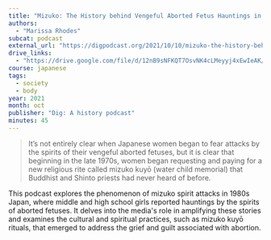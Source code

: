 ```yaml
---
title: "Mizuko: The History behind Vengeful Aborted Fetus Hauntings in 1980s Japan"
authors:
  - "Marissa Rhodes"
subcat: podcast
external_url: "https://digpodcast.org/2021/10/10/mizuko-the-history-behind-vengeful-aborted-fetus-hauntings-in-1980s-japan/"
drive_links:
  - "https://drive.google.com/file/d/12nB9sNFKQT7OsvNK4cLMeyyj4xEwIeAK/view?usp=drive_link"
course: japanese
tags:
  - society
  - body
year: 2021
month: oct
publisher: "Dig: A history podcast"
minutes: 45
---
```


> It’s not entirely clear when Japanese women began to fear attacks by the spirits of their vengeful aborted fetuses, but it is clear that beginning in the late 1970s, women began requesting and paying for a new religious rite called mizuko kuyō (water child memorial) that Buddhist and Shinto priests had never heard of before.

​This podcast explores the phenomenon of mizuko spirit attacks in 1980s Japan, where middle and high school girls reported hauntings by the spirits of aborted fetuses. It delves into the media's role in amplifying these stories and examines the cultural and spiritual practices, such as mizuko kuyō rituals, that emerged to address the grief and guilt associated with abortion.​
